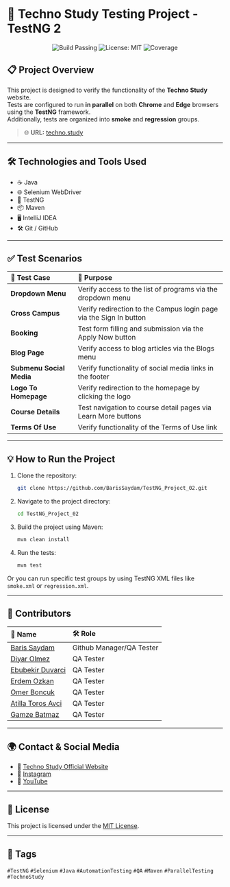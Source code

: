 # 🚀 Techno Study Testing Project - TestNG 2


<p align="center">
  <img src="https://img.shields.io/badge/build-passing-brightgreen" alt="Build Passing"/>
  <img src="https://img.shields.io/badge/license-MIT-blue" alt="License: MIT"/>
  <img src="https://img.shields.io/badge/coverage-100%25-brightgreen" alt="Coverage"/>
</p>

## 📋 Project Overview
This project is designed to verify the functionality of the **Techno Study** website.  
Tests are configured to run **in parallel** on both **Chrome** and **Edge** browsers using the **TestNG** framework.  
Additionally, tests are organized into **smoke** and **regression** groups.

> 🌐 **URL:** [techno.study](https://techno.study/)

---

## 🛠️ Technologies and Tools Used
- ☕ Java
- 🌐 Selenium WebDriver
- 🧪 TestNG
- 📦 Maven
- 🖥️ IntelliJ IDEA
- 🛠️ Git / GitHub

---

## ✅ Test Scenarios

| 🧪 Test Case | 🎯 Purpose |
|:------------|:-----------|
| **Dropdown Menu** | Verify access to the list of programs via the dropdown menu |
| **Cross Campus** | Verify redirection to the Campus login page via the Sign In button |
| **Booking** | Test form filling and submission via the Apply Now button |
| **Blog Page** | Verify access to blog articles via the Blogs menu |
| **Submenu Social Media** | Verify functionality of social media links in the footer |
| **Logo To Homepage** | Verify redirection to the homepage by clicking the logo |
| **Course Details** | Test navigation to course detail pages via Learn More buttons |
| **Terms Of Use** | Verify functionality of the Terms of Use link |

---

## 💡 How to Run the Project

1. Clone the repository:
    ```bash
    git clone https://github.com/BarisSaydam/TestNG_Project_02.git
    ```
2. Navigate to the project directory:
    ```bash
    cd TestNG_Project_02
    ```
3. Build the project using Maven:
    ```bash
    mvn clean install
    ```
4. Run the tests:
    ```bash
    mvn test
    ```

Or you can run specific test groups by using TestNG XML files like `smoke.xml` or `regression.xml`.

---

## 👥 Contributors

| 👤 Name | 🛠️ Role |
|:--------|:--------|
| [Baris Saydam](https://github.com/BarisSaydam) | Github Manager/QA Tester |
| [Diyar Olmez](https://github.com/diyarolmezz) | QA Tester |
| [Ebubekir Duvarci](https://github.com/Ebubekir2025) | QA Tester |
| [Erdem Ozkan](https://github.com/ErdemOzkann) | QA Tester |
| [Omer Boncuk](https://github.com/palanque92) | QA Tester |
| [Atilla Toros Avci](https://github.com/AtillaTorosAvci) | QA Tester |
| [Gamze Batmaz](https://github.com/GAMZE3845) | QA Tester |

---

## 🌍 Contact & Social Media

- 💎 [Techno Study Official Website](https://techno.study/)
- 💎 [Instagram](https://www.instagram.com/technostudy.tr/)
- 💎 [YouTube](https://www.youtube.com/@TechnoStudyTR)

---

## 📜 License

This project is licensed under the [MIT License](https://opensource.org/licenses/MIT).

---

## 📌 Tags

`#TestNG` `#Selenium` `#Java` `#AutomationTesting` `#QA` `#Maven` `#ParallelTesting` `#TechnoStudy`
